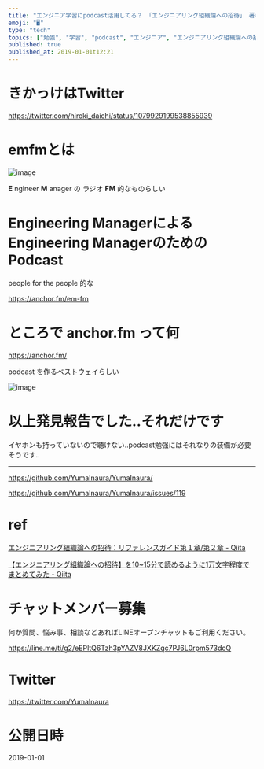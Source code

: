 ```yaml
---
title: "エンジニア学習にpodcast活用してる？ 「エンジニアリング組織論への招待」 著者の podcast を発見！  @hiroki_daic"
emoji: "🖥"
type: "tech"
topics: ["勉強", "学習", "podcast", "エンジニア", "エンジニアリング組織論への招待"]
published: true
published_at: 2019-01-01t12:21
---
```


# きかっけはTwitter

https://twitter.com/hiroki_daichi/status/1079929199538855939



# emfmとは

![image](https://user-images.githubusercontent.com/13635059/50570036-6f5f3000-0dbd-11e9-9427-9b62a6d4d748.png)

**E** ngineer **M** anager の ラジオ **FM** 的なものらしい

# Engineering ManagerによるEngineering ManagerのためのPodcast

people for the people 的な

https://anchor.fm/em-fm

# ところで anchor.fm って何

https://anchor.fm/

podcast を作るベストウェイらしい

![image](https://user-images.githubusercontent.com/13635059/50570039-8a31a480-0dbd-11e9-9a7c-26190100a5e7.png)



# 以上発見報告でした‥それだけです

イヤホンも持っていないので聴けない‥podcast勉强にはそれなりの装備が必要そうです‥


---

https://github.com/YumaInaura/YumaInaura/

https://github.com/YumaInaura/YumaInaura/issues/119

# ref

[エンジニアリング組織論への招待：リファレンスガイド第１章/第２章 - Qiita](https://qiita.com/hirokidaichi/items/195d42ee056ea85a3150)


[【エンジニアリング組織論への招待】を10~15分で読めるように1万文字程度でまとめてみた - Qiita](https://qiita.com/kamesennin/items/89d479112554a6f9d038)








<!-- Update From Qiita API -->

# チャットメンバー募集


何か質問、悩み事、相談などあればLINEオープンチャットもご利用ください。

https://line.me/ti/g2/eEPltQ6Tzh3pYAZV8JXKZqc7PJ6L0rpm573dcQ





# Twitter


https://twitter.com/YumaInaura


<!-- Update From Qiita API -->



# 公開日時

2019-01-01
